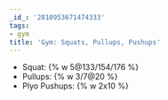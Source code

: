 ```yaml
---
_id_: '2810953671474333'
tags:
- gym
title: 'Gym: Squats, Pullups, Pushups'
---
```


- Squat: {% w 5@133/154/176 %}
- Pullups: {% w 3/7@20 %}
- Plyo Pushups: {% w 2x10 %}
